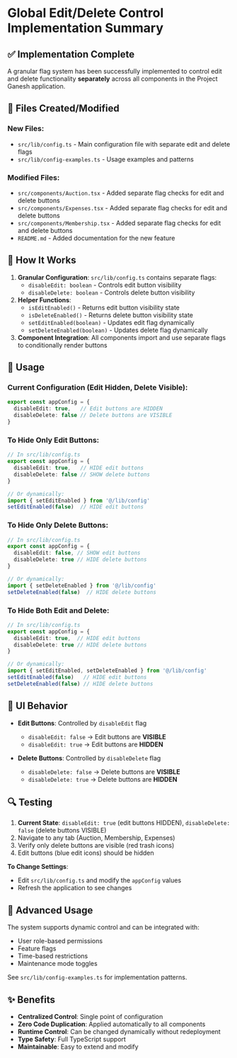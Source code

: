 # Global Edit/Delete Control Implementation Summary

## ✅ Implementation Complete

A granular flag system has been successfully implemented to control edit and delete functionality **separately** across all components in the Project Ganesh application.

## 📁 Files Created/Modified

### New Files:
- `src/lib/config.ts` - Main configuration file with separate edit and delete flags
- `src/lib/config-examples.ts` - Usage examples and patterns

### Modified Files:
- `src/components/Auction.tsx` - Added separate flag checks for edit and delete buttons
- `src/components/Expenses.tsx` - Added separate flag checks for edit and delete buttons  
- `src/components/Membership.tsx` - Added separate flag checks for edit and delete buttons
- `README.md` - Added documentation for the new feature

## 🔧 How It Works

1. **Granular Configuration**: `src/lib/config.ts` contains separate flags:
   - `disableEdit: boolean` - Controls edit button visibility
   - `disableDelete: boolean` - Controls delete button visibility
2. **Helper Functions**: 
   - `isEditEnabled()` - Returns edit button visibility state
   - `isDeleteEnabled()` - Returns delete button visibility state
   - `setEditEnabled(boolean)` - Updates edit flag dynamically
   - `setDeleteEnabled(boolean)` - Updates delete flag dynamically
3. **Component Integration**: All components import and use separate flags to conditionally render buttons

## 🎯 Usage

### Current Configuration (Edit Hidden, Delete Visible):
```typescript
export const appConfig = {
  disableEdit: true,   // Edit buttons are HIDDEN
  disableDelete: false // Delete buttons are VISIBLE
}
```

### To Hide Only Edit Buttons:
```typescript
// In src/lib/config.ts
export const appConfig = {
  disableEdit: true,   // HIDE edit buttons
  disableDelete: false // SHOW delete buttons
}

// Or dynamically:
import { setEditEnabled } from '@/lib/config'
setEditEnabled(false)  // HIDE edit buttons
```

### To Hide Only Delete Buttons:
```typescript
// In src/lib/config.ts
export const appConfig = {
  disableEdit: false, // SHOW edit buttons
  disableDelete: true // HIDE delete buttons
}

// Or dynamically:
import { setDeleteEnabled } from '@/lib/config'
setDeleteEnabled(false)  // HIDE delete buttons
```

### To Hide Both Edit and Delete:
```typescript
// In src/lib/config.ts
export const appConfig = {
  disableEdit: true,  // HIDE edit buttons
  disableDelete: true // HIDE delete buttons
}

// Or dynamically:
import { setEditEnabled, setDeleteEnabled } from '@/lib/config'
setEditEnabled(false)   // HIDE edit buttons
setDeleteEnabled(false) // HIDE delete buttons
```

## 🎨 UI Behavior

- **Edit Buttons**: Controlled by `disableEdit` flag
  - `disableEdit: false` → Edit buttons are **VISIBLE**
  - `disableEdit: true` → Edit buttons are **HIDDEN**

- **Delete Buttons**: Controlled by `disableDelete` flag
  - `disableDelete: false` → Delete buttons are **VISIBLE**
  - `disableDelete: true` → Delete buttons are **HIDDEN**

## 🔍 Testing

1. **Current State**: `disableEdit: true` (edit buttons HIDDEN), `disableDelete: false` (delete buttons VISIBLE)
2. Navigate to any tab (Auction, Membership, Expenses)
3. Verify only delete buttons are visible (red trash icons)
4. Edit buttons (blue edit icons) should be hidden

**To Change Settings**:
- Edit `src/lib/config.ts` and modify the `appConfig` values
- Refresh the application to see changes

## 🚀 Advanced Usage

The system supports dynamic control and can be integrated with:
- User role-based permissions
- Feature flags
- Time-based restrictions
- Maintenance mode toggles

See `src/lib/config-examples.ts` for implementation patterns.

## ✨ Benefits

- **Centralized Control**: Single point of configuration
- **Zero Code Duplication**: Applied automatically to all components
- **Runtime Control**: Can be changed dynamically without redeployment
- **Type Safety**: Full TypeScript support
- **Maintainable**: Easy to extend and modify
